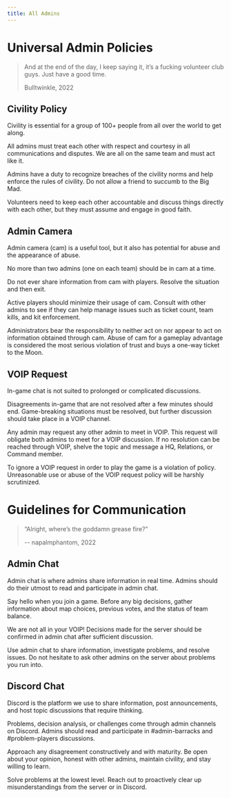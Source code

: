 ```yaml
---
title: All Admins
---
```


# Universal Admin Policies

> And at the end of the day, I keep saying it, it’s a fucking volunteer club guys. Just have a good time.
>  
> Bulltwinkle, 2022

## Civility Policy
Civility is essential for a group of 100+ people from all over the world to get along.

All admins must treat each other with respect and courtesy in all communications and disputes. We are all on the same team and must act like it.

Admins have a duty to recognize breaches of the civility norms and help enforce the rules of civility. Do not allow a friend to succumb to the Big Mad.

Volunteers need to keep each other accountable and discuss things directly with each other, but they must assume and engage in good faith.

## Admin Camera 
Admin camera (cam) is a useful tool, but it also has potential for abuse and the appearance of abuse. 

No more than two admins (one on each team) should be in cam at a time.

Do not ever share information from cam with players. Resolve the situation and then exit. 

Active players should minimize their usage of cam. Consult with other admins to see if they can help manage issues such as ticket count, team kills, and kit enforcement.

Administrators bear the responsibility to neither act on nor appear to act on information obtained through cam. Abuse of cam for a gameplay advantage is considered the most serious violation of trust and buys a one-way ticket to the Moon.

## VOIP Request 
In-game chat is not suited to prolonged or complicated discussions.

Disagreements in-game that are not resolved after a few minutes should end. Game-breaking situations must be resolved, but further discussion should take place in a VOIP channel. 

Any admin may request any other admin to meet in VOIP. This request will obligate both admins to meet for a VOIP discussion. If no resolution can be reached through VOIP, shelve the topic and message a HQ, Relations, or Command member.

To ignore a VOIP request in order to play the game is a violation of policy. Unreasonable use or abuse of the VOIP request policy will be harshly scrutinized.




# Guidelines for Communication
> “Alright, where’s the goddamn grease fire?”                             
>
> -- napalmphantom, 2022

## Admin Chat

Admin chat is where admins share information in real time. Admins should do their utmost to read and participate in admin chat.

Say hello when you join a game.  Before any big decisions, gather information about map choices, previous votes, and the status of team balance.

We are not all in your VOIP! Decisions made for the server should be confirmed in admin chat after sufficient discussion. 

Use admin chat to share information, investigate problems, and resolve issues. Do not hesitate to ask other admins on the server about problems you run into. 

## Discord Chat

Discord is the platform we use to share information, post announcements, and host topic discussions that require thinking. 

Problems, decision analysis, or challenges come through admin channels on Discord. Admins should read and participate in #admin-barracks and #problem-players discussions.

Approach any disagreement constructively and with maturity. Be open about your opinion, honest with other admins, maintain civility, and stay willing to learn.

Solve problems at the lowest level. Reach out to proactively clear up misunderstandings from the server or in Discord.

